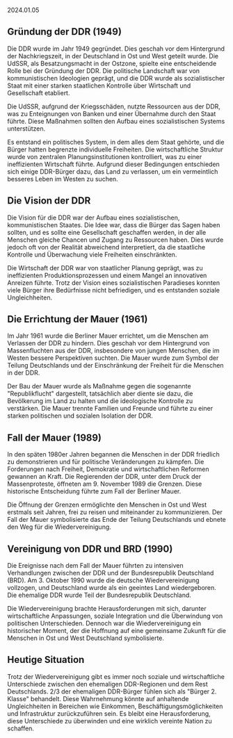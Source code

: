 2024.01.05
## Gründung der DDR (1949)

Die DDR wurde im Jahr 1949 gegründet. Dies geschah vor dem Hintergrund der Nachkriegszeit, in der Deutschland in Ost und West geteilt wurde. Die UdSSR, als Besatzungsmacht in der Ostzone, spielte eine entscheidende Rolle bei der Gründung der DDR. Die politische Landschaft war von kommunistischen Ideologien geprägt, und die DDR wurde als sozialistischer Staat mit einer starken staatlichen Kontrolle über Wirtschaft und Gesellschaft etabliert.

Die UdSSR, aufgrund der Kriegsschäden, nutzte Ressourcen aus der DDR, was zu Enteignungen von Banken und einer Übernahme durch den Staat führte. Diese Maßnahmen sollten den Aufbau eines sozialistischen Systems unterstützen.

Es entstand ein politisches System, in dem alles dem Staat gehörte, und die Bürger hatten begrenzte individuelle Freiheiten. Die wirtschaftliche Struktur wurde von zentralen Planungsinstitutionen kontrolliert, was zu einer ineffizienten Wirtschaft führte. Aufgrund dieser Bedingungen entschieden sich einige DDR-Bürger dazu, das Land zu verlassen, um ein vermeintlich besseres Leben im Westen zu suchen.

## Die Vision der DDR

Die Vision für die DDR war der Aufbau eines sozialistischen, kommunistischen Staates. Die Idee war, dass die Bürger das Sagen haben sollten, und es sollte eine Gesellschaft geschaffen werden, in der alle Menschen gleiche Chancen und Zugang zu Ressourcen haben. Dies wurde jedoch oft von der Realität abweichend interpretiert, da die staatliche Kontrolle und Überwachung viele Freiheiten einschränkten.

Die Wirtschaft der DDR war von staatlicher Planung geprägt, was zu ineffizienten Produktionsprozessen und einem Mangel an innovativen Anreizen führte. Trotz der Vision eines sozialistischen Paradieses konnten viele Bürger ihre Bedürfnisse nicht befriedigen, und es entstanden soziale Ungleichheiten.

## Die Errichtung der Mauer (1961)

Im Jahr 1961 wurde die Berliner Mauer errichtet, um die Menschen am Verlassen der DDR zu hindern. Dies geschah vor dem Hintergrund von Massenfluchten aus der DDR, insbesondere von jungen Menschen, die im Westen bessere Perspektiven suchten. Die Mauer wurde zum Symbol der Teilung Deutschlands und der Einschränkung der Freiheit für die Menschen in der DDR.

Der Bau der Mauer wurde als Maßnahme gegen die sogenannte "Republikflucht" dargestellt, tatsächlich aber diente sie dazu, die Bevölkerung im Land zu halten und die ideologische Kontrolle zu verstärken. Die Mauer trennte Familien und Freunde und führte zu einer starken politischen und sozialen Isolation der DDR.

## Fall der Mauer (1989)

In den späten 1980er Jahren begannen die Menschen in der DDR friedlich zu demonstrieren und für politische Veränderungen zu kämpfen. Die Forderungen nach Freiheit, Demokratie und wirtschaftlichen Reformen gewannen an Kraft. Die Regierenden der DDR, unter dem Druck der Massenproteste, öffneten am 9. November 1989 die Grenzen. Diese historische Entscheidung führte zum Fall der Berliner Mauer.

Die Öffnung der Grenzen ermöglichte den Menschen in Ost und West erstmals seit Jahren, frei zu reisen und miteinander zu kommunizieren. Der Fall der Mauer symbolisierte das Ende der Teilung Deutschlands und ebnete den Weg für die Wiedervereinigung.

## Vereinigung von DDR und BRD (1990)

Die Ereignisse nach dem Fall der Mauer führten zu intensiven Verhandlungen zwischen der DDR und der Bundesrepublik Deutschland (BRD). Am 3. Oktober 1990 wurde die deutsche Wiedervereinigung vollzogen, und Deutschland wurde als ein geeintes Land wiedergeboren. Die ehemalige DDR wurde Teil der Bundesrepublik Deutschland.

Die Wiedervereinigung brachte Herausforderungen mit sich, darunter wirtschaftliche Anpassungen, soziale Integration und die Überwindung von politischen Unterschieden. Dennoch war die Wiedervereinigung ein historischer Moment, der die Hoffnung auf eine gemeinsame Zukunft für die Menschen in Ost und West Deutschland symbolisierte.

## Heutige Situation

Trotz der Wiedervereinigung gibt es immer noch soziale und wirtschaftliche Unterschiede zwischen den ehemaligen DDR-Regionen und dem Rest Deutschlands. 2/3 der ehemaligen DDR-Bürger fühlen sich als "Bürger 2. Klasse" behandelt. Diese Wahrnehmung könnte auf anhaltende Ungleichheiten in Bereichen wie Einkommen, Beschäftigungsmöglichkeiten und Infrastruktur zurückzuführen sein. Es bleibt eine Herausforderung, diese Unterschiede zu überwinden und eine wirklich vereinte Nation zu schaffen.





